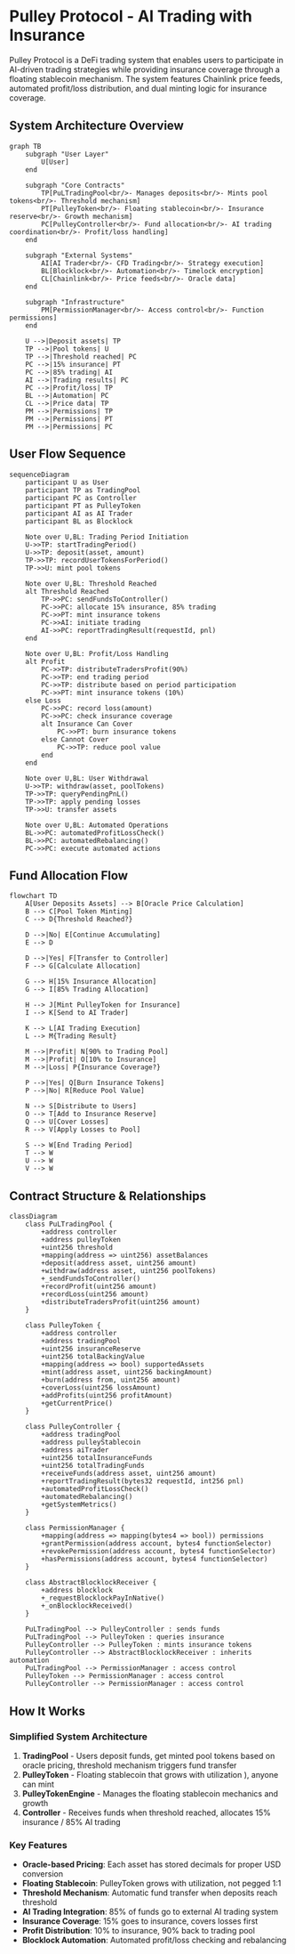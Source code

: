 # Pulley Protocol - AI Trading with Insurance

Pulley Protocol is a DeFi trading system that enables users to participate in AI-driven trading strategies while providing insurance coverage through a floating stablecoin mechanism. The system features Chainlink price feeds, automated profit/loss distribution, and dual minting logic for insurance coverage.

## System Architecture Overview

```mermaid
graph TB
    subgraph "User Layer"
        U[User]
    end
    
    subgraph "Core Contracts"
        TP[PuLTradingPool<br/>- Manages deposits<br/>- Mints pool tokens<br/>- Threshold mechanism]
        PT[PulleyToken<br/>- Floating stablecoin<br/>- Insurance reserve<br/>- Growth mechanism]
        PC[PulleyController<br/>- Fund allocation<br/>- AI trading coordination<br/>- Profit/loss handling]
    end
    
    subgraph "External Systems"
        AI[AI Trader<br/>- CFD Trading<br/>- Strategy execution]
        BL[Blocklock<br/>- Automation<br/>- Timelock encryption]
        CL[Chainlink<br/>- Price feeds<br/>- Oracle data]
    end
    
    subgraph "Infrastructure"
        PM[PermissionManager<br/>- Access control<br/>- Function permissions]
    end
    
    U -->|Deposit assets| TP
    TP -->|Pool tokens| U
    TP -->|Threshold reached| PC
    PC -->|15% insurance| PT
    PC -->|85% trading| AI
    AI -->|Trading results| PC
    PC -->|Profit/loss| TP
    BL -->|Automation| PC
    CL -->|Price data| TP
    PM -->|Permissions| TP
    PM -->|Permissions| PT
    PM -->|Permissions| PC
```

## User Flow Sequence

```mermaid
sequenceDiagram
    participant U as User
    participant TP as TradingPool
    participant PC as Controller
    participant PT as PulleyToken
    participant AI as AI Trader
    participant BL as Blocklock

    Note over U,BL: Trading Period Initiation
    U->>TP: startTradingPeriod()
    U->>TP: deposit(asset, amount)
    TP->>TP: recordUserTokensForPeriod()
    TP->>U: mint pool tokens

    Note over U,BL: Threshold Reached
    alt Threshold Reached
        TP->>PC: sendFundsToController()
        PC->>PC: allocate 15% insurance, 85% trading
        PC->>PT: mint insurance tokens
        PC->>AI: initiate trading
        AI->>PC: reportTradingResult(requestId, pnl)
    end

    Note over U,BL: Profit/Loss Handling
    alt Profit
        PC->>TP: distributeTradersProfit(90%)
        PC->>TP: end trading period
        PC->>TP: distribute based on period participation
        PC->>PT: mint insurance tokens (10%)
    else Loss
        PC->>PC: record loss(amount)
        PC->>PC: check insurance coverage
        alt Insurance Can Cover
            PC->>PT: burn insurance tokens
        else Cannot Cover
            PC->>TP: reduce pool value
        end
    end

    Note over U,BL: User Withdrawal
    U->>TP: withdraw(asset, poolTokens)
    TP->>TP: queryPendingPnL()
    TP->>TP: apply pending losses
    TP->>U: transfer assets

    Note over U,BL: Automated Operations
    BL->>PC: automatedProfitLossCheck()
    BL->>PC: automatedRebalancing()
    PC->>PC: execute automated actions
```

## Fund Allocation Flow

```mermaid
flowchart TD
    A[User Deposits Assets] --> B[Oracle Price Calculation]
    B --> C[Pool Token Minting]
    C --> D{Threshold Reached?}
    
    D -->|No| E[Continue Accumulating]
    E --> D
    
    D -->|Yes| F[Transfer to Controller]
    F --> G[Calculate Allocation]
    
    G --> H[15% Insurance Allocation]
    G --> I[85% Trading Allocation]
    
    H --> J[Mint PulleyToken for Insurance]
    I --> K[Send to AI Trader]
    
    K --> L[AI Trading Execution]
    L --> M{Trading Result}
    
    M -->|Profit| N[90% to Trading Pool]
    M -->|Profit| O[10% to Insurance]
    M -->|Loss| P{Insurance Coverage?}
    
    P -->|Yes| Q[Burn Insurance Tokens]
    P -->|No| R[Reduce Pool Value]
    
    N --> S[Distribute to Users]
    O --> T[Add to Insurance Reserve]
    Q --> U[Cover Losses]
    R --> V[Apply Losses to Pool]
    
    S --> W[End Trading Period]
    T --> W
    U --> W
    V --> W
```

## Contract Structure & Relationships

```mermaid
classDiagram
    class PuLTradingPool {
        +address controller
        +address pulleyToken
        +uint256 threshold
        +mapping(address => uint256) assetBalances
        +deposit(address asset, uint256 amount)
        +withdraw(address asset, uint256 poolTokens)
        +_sendFundsToController()
        +recordProfit(uint256 amount)
        +recordLoss(uint256 amount)
        +distributeTradersProfit(uint256 amount)
    }
    
    class PulleyToken {
        +address controller
        +address tradingPool
        +uint256 insuranceReserve
        +uint256 totalBackingValue
        +mapping(address => bool) supportedAssets
        +mint(address asset, uint256 backingAmount)
        +burn(address from, uint256 amount)
        +coverLoss(uint256 lossAmount)
        +addProfits(uint256 profitAmount)
        +getCurrentPrice()
    }
    
    class PulleyController {
        +address tradingPool
        +address pulleyStablecoin
        +address aiTrader
        +uint256 totalInsuranceFunds
        +uint256 totalTradingFunds
        +receiveFunds(address asset, uint256 amount)
        +reportTradingResult(bytes32 requestId, int256 pnl)
        +automatedProfitLossCheck()
        +automatedRebalancing()
        +getSystemMetrics()
    }
    
    class PermissionManager {
        +mapping(address => mapping(bytes4 => bool)) permissions
        +grantPermission(address account, bytes4 functionSelector)
        +revokePermission(address account, bytes4 functionSelector)
        +hasPermissions(address account, bytes4 functionSelector)
    }
    
    class AbstractBlocklockReceiver {
        +address blocklock
        +_requestBlocklockPayInNative()
        +_onBlocklockReceived()
    }
    
    PuLTradingPool --> PulleyController : sends funds
    PuLTradingPool --> PulleyToken : queries insurance
    PulleyController --> PulleyToken : mints insurance tokens
    PulleyController --> AbstractBlocklockReceiver : inherits automation
    PuLTradingPool --> PermissionManager : access control
    PulleyToken --> PermissionManager : access control
    PulleyController --> PermissionManager : access control
```



## How It Works

### Simplified System Architecture

1. **TradingPool** - Users deposit funds, get minted pool tokens based on oracle pricing, threshold mechanism triggers fund transfer
2. **PulleyToken** - Floating stablecoin that grows with utilization ), anyone can mint
3. **PulleyTokenEngine** - Manages the floating stablecoin mechanics and growth
4. **Controller** - Receives funds when threshold reached, allocates 15% insurance / 85% AI trading

### Key Features
- **Oracle-based Pricing**: Each asset has stored decimals for proper USD conversion
- **Floating Stablecoin**: PulleyToken grows with utilization, not pegged 1:1
- **Threshold Mechanism**: Automatic fund transfer when deposits reach threshold
- **AI Trading Integration**: 85% of funds go to external AI trading system
- **Insurance Coverage**: 15% goes to insurance, covers losses first
- **Profit Distribution**: 10% to insurance, 90% back to trading pool
- **Blocklock Automation**: Automated profit/loss checking and rebalancing



